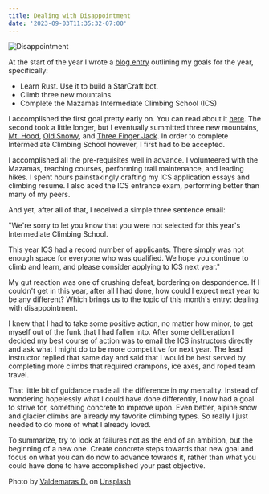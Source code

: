 ```yaml
---
title: Dealing with Disappointment
date: '2023-09-03T11:35:32-07:00'
---
```

![Disappointment](/img/blog/disappointment.png)

At the start of the year I wrote a [blog entry](https://jjmtaylor.com/post/2023-resolutions/) outlining my goals for the year, specifically:

* Learn Rust. Use it to build a StarCraft bot.
* Climb three new mountains.
* Complete the Mazamas Intermediate Climbing School (ICS)

I accomplished the first goal pretty early on.  You can read about it [here](https://jjmtaylor.com/post/starcraft-rust-bot/).  The second took a little longer, but I eventually summitted three new mountains, [Mt. Hood](https://www.fs.usda.gov/mthood), [Old Snowy](https://www.wta.org/go-hiking/hikes/old-snowy-mountain-elk-pass), and [Three Finger Jack](https://www.alltrails.com/trail/us/oregon/three-fingered-jack-via-pacific-crest-trail). In order to complete Intermediate Climbing School however, I first had to be accepted.

I accomplished all the pre-requisites well in advance.  I volunteered with the Mazamas, teaching courses, performing trail maintenance, and leading hikes. I spent hours painstakingly crafting my ICS application essays and climbing resume. I also aced the ICS entrance exam, performing better than many of my peers.  

And yet, after all of that, I received a simple three sentence email:

"We're sorry to let you know that you were not selected for this year's Intermediate Climbing School.



This year ICS had a record number of applicants. There simply was not enough space for everyone who was qualified. We hope you continue to climb and learn, and please consider applying to ICS next year."

My gut reaction was one of crushing defeat, bordering on despondence.  If I couldn't get in this year, after all I had done, how could I expect next year to be any different? Which brings us to the topic of this month's entry: dealing with disappointment.

I knew that I had to take some positive action, no matter how minor, to get myself out of the funk that I had fallen into.  After some deliberation I decided my best course of action was to email the ICS instructors directly and ask what I might do to be more competitive for next year.  The lead instructor replied that same day and said that I would be best served by completing more climbs that required crampons, ice axes, and roped team travel.  

That little bit of guidance made all the difference in my mentality.  Instead of wondering hopelessly what I could have done differently, I now had a goal to strive for, something concrete to improve upon.  Even better, alpine snow and glacier climbs are already my favorite climbing types.  So really I just needed to do more of what I already loved.  

To summarize, try to look at failures not as the end of an ambition, but the beginning of a new one.  Create concrete steps towards that new goal and focus on what you can do now to advance towards it, rather than what you could have done to have accomplished your past objective.

Photo by <a href="https://unsplash.com/@deko_photo4?utm_source=unsplash&utm_medium=referral&utm_content=creditCopyText">Valdemaras D.</a> on <a href="https://unsplash.com/photos/yAXv5bgFGQ8?utm_source=unsplash&utm_medium=referral&utm_content=creditCopyText">Unsplash</a>
